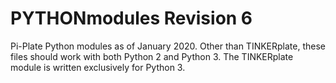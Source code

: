 # PYTHONmodules Revision 6
Pi-Plate Python modules as of January 2020.
Other than TINKERplate, these files should work with both Python 2 and Python 3.
The TINKERplate module is written exclusively for Python 3. 
